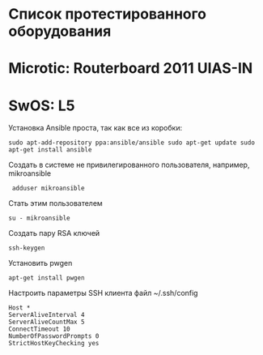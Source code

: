 
# Список протестированного оборудования

# Microtic: Routerboard 2011 UIAS-IN
# SwOS: L5


Установка Ansible проста, так как все из коробки:

`sudo apt-add-repository ppa:ansible/ansible
sudo apt-get update
sudo apt-get install ansible`


Создать в системе не привилегированного пользователя, например, mikroansible 

` adduser mikroansible`

Стать этим пользователем 

`su - mikroansible`

Создать пару RSA ключей

`ssh-keygen`

Установить pwgen 

`apt-get install pwgen` 

Настроить параметры SSH клиента файл ~/.ssh/config
   
    Host * 
    ServerAliveInterval 4
    ServerAliveCountMax 5
    ConnectTimeout 10
    NumberOfPasswordPrompts 0
    StrictHostKeyChecking yes
